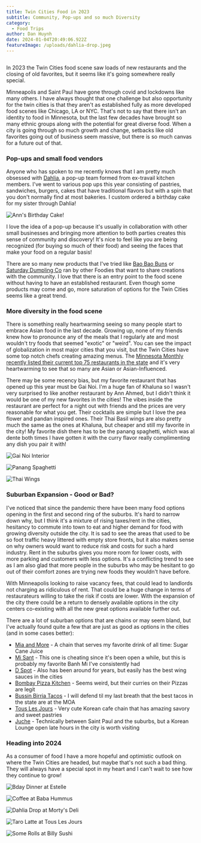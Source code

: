 ```yaml
---
title: Twin Cities Food in 2023
subtitle: Community, Pop-ups and so much Diversity
category:
  - Food Trips
author: Dan Huynh
date: 2024-01-04T20:49:06.922Z
featureImage: /uploads/dahlia-drop.jpeg
---
```

![]()

In 2023 the Twin Cities food scene saw loads of new restaurants and the closing of old favorites, but it seems like it's going somewhere really special.

Minneapolis and Saint Paul have gone through covid and lockdowns like many others. I have always thought that one challenge but also opportunity for the twin cities is that they aren't as established fully as more developed food scenes like Chicago, LA or NYC. That's not to say that there isn't an identity to food in Minnesota, but the last few decades have brought so many ethnic groups along with the potential for great diverse food. When a city is going through so much growth and change, setbacks like old favorites going out of business seem massive, but there is so much canvas for a future out of that.

### Pop-ups and small food vendors

Anyone who has spoken to me recently knows that I am pretty much obsessed with [Dahlia](https://www.eatatdahlia.com), a pop-up team formed from ex-travail kitchen members. I've went to various pop ups this year consisting of pastries, sandwiches, burgers, cakes that have traditional flavors but with a spin that you don't normally find at most bakeries. I custom ordered a birthday cake for my sister through Dahlia! 

![](/uploads/ann-bday-cake.jpeg "Ann's Birthday Cake!")

I love the idea of a pop-up because it's usually in collaboration with other small businesses and bringing more attention to both parties creates this sense of community and discovery! It's nice to feel like you are being recognized (for buying so much of their food) and seeing the faces that make your food on a regular basis!

There are so many new products that I've tried like [Bao Bao Buns](https://baobaobuns.com) or [Saturday Dumpling Co](https://www.saturdaydumpling.com) ran by other Foodies that want to share creations with the community. I love that there is an entry point to the food scene without having to have an established restaurant. Even though some products may come and go, more saturation of options for the Twin Cities seems like a great trend.

### More diversity in the food scene

There is something really heartwarming seeing so many people start to embrace Asian food in the last decade. Growing up, none of my friends knew how to pronounce any of the meals that I regularly ate and most wouldn't try foods that seemed "exotic" or "weird". You can see the impact of globalization in most major cities that you visit, but the Twin Cities have some top notch chefs creating amazing menus. The [Minnesota Monthly recently listed their current top 75 restaurants in the state](https://www.minnesotamonthly.com/top-75-restaurants/) and it's very heartwarming to see that so many are Asian or Asian-Influenced. 

There may be some recency bias, but my favorite restaurant that has opened up this year must be Gai Noi. I'm a huge fan of Khaluna so I wasn't very surprised to like another restaurant by Ann Ahmed, but I didn't think it would be one of my new favorites in the cities! The vibes inside the restaurant are perfect for a night out with friends and the prices are very reasonable for what you get. Their cocktails are simple but I love the pea flower and pandan inspired ones. Their Thai Basil wings are also pretty much the same as the ones at Khaluna, but cheaper and still my favorite in the city! My favorite dish there has to be the panang spaghetti, which was al dente both times I have gotten it with the curry flavor really complimenting any dish you pair it with!

![](/uploads/gai-noi-vibes.jpeg "Gai Noi Interior")

![](/uploads/gai-noi-panang-spaghetti.jpeg "Panang Spaghetti")

![](/uploads/gai-noi-thai-wings.jpeg "Thai Wings")

### Suburban Expansion - Good or Bad?

I've noticed that since the pandemic there have been many food options opening in the first and second ring of the suburbs. It's hard to narrow down why, but I think it's a mixture of rising taxes/rent in the cities, hesitancy to commute into town to eat and higher demand for food with growing diversity outside the city. It is sad to see the areas that used to be so foot traffic heavy littered with empty store fronts, but it also makes sense on why owners would want to reduce risk and costs for such a hard industry. Rent in the suburbs gives you more room for lower costs, with more parking and customers with less options. It's a conflicting trend to see as I am also glad that more people in the suburbs who may be hesitant to go out of their comfort zones are trying new foods they wouldn't have before.

With Minneapolis looking to raise vacancy fees, that could lead to landlords not charging as ridiculous of rent. That could be a huge change in terms of restaurateurs willing to take the risk if costs are lower. With the expansion of the city there could be a return to densely available options in the city centers co-existing with all the new great options available further out.

There are a lot of suburban options that are chains or may seem bland, but I've actually found quite a few that are just as good as options in the cities (and in some cases better):

* [Mia and More](https://www.google.com/maps/place/M%C3%ADa+and+More+Minnesota/@45.1942004,-93.2320769,15z/data=!4m2!3m1!1s0x0:0xfac3b10277ad6909?sa=X&ved=2ahUKEwj5pOD7oMyDAxWml4kEHSUWCJsQ_BJ6BAgPEAA) - A chain that serves my favorite drink of all time: Sugar Cane Juice
* [Mi Sant](https://www.google.com/maps/place/Mi-Sant+Kitchen+%26+Bakery/@45.0608595,-93.3232662,12z/data=!4m10!1m2!2m1!1smi+sant!3m6!1s0x52b32bd7df748b4d:0xbb439fcbe1f13b6d!8m2!3d45.0111787!4d-93.179322!15sCgdtaSBzYW50IgOIAQFaCSIHbWkgc2FudJIBFXZpZXRuYW1lc2VfcmVzdGF1cmFudOABAA!16s%2Fg%2F11n0d40q5b?entry=ttu) - This one is cheating since it's been open a while, but this is probably my favorite Banh Mi I've consistently had
* [D Spot](https://www.google.com/maps/place/D-Spot/@44.9610501,-92.966346,17z/data=!3m1!4b1!4m6!3m5!1s0x87f7d7df42e780af:0x417e9a33069b8a7f!8m2!3d44.9610464!4d-92.9614751!16s%2Fg%2F11c3k6jsbz?entry=ttu) - Also has been around for years, but easily has the best wing sauces in the cities
* [Bombay Pizza Kitchen](https://www.google.com/maps/place/Bombay+Pizza+Kitchen/@44.848932,-93.4309107,12.1z/data=!4m6!3m5!1s0x87f61992111e6505:0x3622f1474e3de344!8m2!3d44.863469!4d-93.4874652!16s%2Fg%2F11frddfn_3?entry=ttu) - Seems weird, but their curries on their Pizzas are legit
* [Bussin Birria Tacos](https://www.google.com/maps/place/Bussin+Birria+Tacos/@44.8937631,-93.3625127,12.45z/data=!4m6!3m5!1s0x87f62f3c58716f13:0x71b05acea368188f!8m2!3d44.8561895!4d-93.2423763!16s%2Fg%2F11f6d860k_?entry=ttu) - I will defend til my last breath that the best tacos in the state are at the MOA
* [Tous Les Jours](https://www.google.com/maps/place/Tous+Les+Jours+Cafe,+Nicollet+Avenue,+Richfield,+MN/@44.975144,-93.0757601,17z/data=!4m5!3m4!1s0x87f627a4fc57dafb:0xd81a144630a9bac7!8m2!3d44.8830954!4d-93.2775673?entry=ttu) - Very cute Korean cafe chain that has amazing savory and sweet pastries
* [Juche](https://www.google.com/maps/place/Juche/@44.975144,-93.0757601,17z/data=!3m1!4b1!4m6!3m5!1s0x52b2d53dcb09cde1:0xa8d4753992f9dcc5!8m2!3d44.9751402!4d-93.0731852!16s%2Fg%2F11b6hnknd5?entry=ttu) - Technically between Saint Paul and the suburbs, but a Korean Lounge open late hours in the city is worth visiting

### Heading into 2024

As a consumer of food I have a more hopeful and optimistic outlook on where the Twin Cities are headed, but maybe that's not such a bad thing. They will always have a special spot in my heart and I can't wait to see how they continue to grow!

![](/uploads/estelle-bday.jpeg "Bday Dinner at Estelle")

![](/uploads/baba-hummus.jpeg "Coffee at Baba Hummus")

![](/uploads/dahlia-at-mortys.jpeg "Dahlia Drop at Morty's Deli")



![](/uploads/tous-les-jours-mpls.jpeg "Taro Latte at Tous Les Jours")

![](/uploads/rolls-at-billy.jpeg "Some Rolls at Billy Sushi")